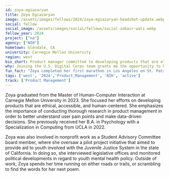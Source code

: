 ```yaml
---
id: zoya-egiazaryan
title: Zoya Egiazaryan
image: /assets/images/fellows/2024/zoya-egiazaryan-headshot-update.webp
social: fellow
social_image: /assets/images/social/fellows/social-zobair-wali.webp
fellow_year: 2024
project: ["na"]
agency: ["NIH"]
hometown: Glendale, CA
university: Carnegie Mellon University
region: west
bio_short: Product manager committed to developing products that are ethical, accessible, and human-centered
why: Joining the U.S. Digital Corps team grants me the opportunity to help create a future where rapid technological advancements are grounded in integrity and equity for the betterment of the American people.
fun_fact: "Zoya completed her first marathon in Los Angeles on St. Patrick’s Day, 2023."
tags: ['west', '2024','Product_Management', 'NIH', 'active']
track: ['Product Management']
---
```


Zoya graduated from the Master of Human-Computer Interaction at Carnegie Mellon University in 2023. She focused her efforts on developing products that are ethical, accessible, and human-centered. She emphasizes the importance of conducting thorough research in product management in order to better understand user pain points and make data-driven decisions. She previously received her B.A. in Psychology with a Specialization in Computing from UCLA in 2022. 

Zoya was also involved in nonprofit work as a Student Advisory Committee board member, where she oversaw a pilot project initiative that aimed to provide aid to youth involved with the Juvenile Justice System in the state of California. In doing so, she interviewed legislative offices and monitored political developments in regard to youth mental health policy. Outside of work, Zoya spends her time running on either roads or trails, or scrambling to find the words for her next poem.
